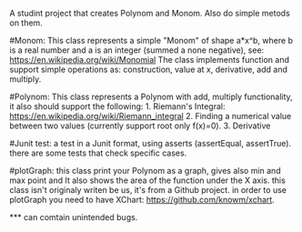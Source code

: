A studint project that creates Polynom and Monom.
Also do simple metods on them.

#Monom:
This class represents a simple "Monom" of shape a*x^b, where b is a real number and a is an integer (summed a none negative), see: https://en.wikipedia.org/wiki/Monomial The class implements function and support simple operations as: construction, value at x, derivative, add and multiply.

#Polynom:
This class represents a Polynom with add, multiply functionality, it also should support the following: 1. Riemann's Integral: https://en.wikipedia.org/wiki/Riemann_integral 2. Finding a numerical value between two values (currently support root only f(x)=0). 3. Derivative

#Junit test:
a test in a Junit format, using asserts (assertEqual, assertTrue).
there are some tests that check specific cases.

#plotGraph:
this class print your Polynom as a graph, gives also min and max point and It also shows the area of the function under the X axis.
this class isn't originaly writen be us, it's from a Github project.
in order to use plotGraph you need to have XChart: https://github.com/knowm/xchart.

*** can comtain unintended bugs.
